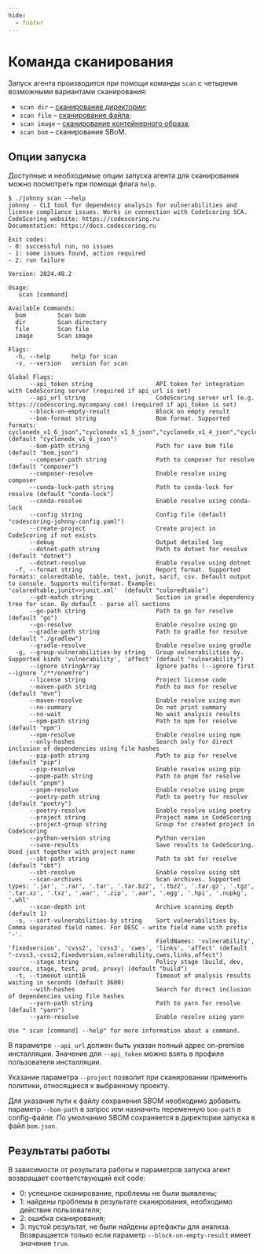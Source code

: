 ```yaml
---
hide:
  - footer
---
```


# Команда сканирования

Запуск агента производится при помощи команды `scan` с четыремя возможными вариантами сканирования:

- `scan dir` – [сканирование директории](/agent/scan-dir/);
- `scan file` – [сканирование файла](/agent/scan-file);
- `scan image` – [сканирование контейнерного образа](/agent/scan-docker);
- `scan bom` – сканирование SBoM.

## Опции запуска

Доступные и необходимые опции запуска агента для сканирования можно посмотреть при помощи флага `help`.

```
$ ./johnny scan --help
johnny - CLI tool for dependency analysis for vulnerabilities and license compliance issues. Works in connection with CodeScoring SCA.
CodeScoring website: https://codescoring.ru
Documentation: https://docs.codescoring.ru

Exit codes:
- 0: successful run, no issues
- 1: some issues found, action required
- 2: run failure

Version: 2024.48.2

Usage:
   scan [command]

Available Commands:
  bom         Scan bom
  dir         Scan directory
  file        Scan file
  image       Scan image

Flags:
  -h, --help      help for scan
  -v, --version   version for scan

Global Flags:
      --api_token string                  API token for integration with CodeScoring server (required if api_url is set)
      --api_url string                    CodeScoring server url (e.g. https://codescoring.mycompany.com) (required if api_token is set)
      --block-on-empty-result             Block on empty result
      --bom-format string                 Bom format. Supported formats: cyclonedx_v1_6_json","cyclonedx_v1_5_json","cyclonedx_v1_4_json","cyclonedx_v1_6_ext_json (default "cyclonedx_v1_6_json")
      --bom-path string                   Path for save bom file (default "bom.json")
      --composer-path string              Path to composer for resolve (default "composer")
      --composer-resolve                  Enable resolve using composer
      --conda-lock-path string            Path to conda-lock for resolve (default "conda-lock")
      --conda-resolve                     Enable resolve using conda-lock
      --config string                     Config file (default "codescoring-johnny-config.yaml")
      --create-project                    Create project in CodeScoring if not exists
      --debug                             Output detailed log
      --dotnet-path string                Path to dotnet for resolve (default "dotnet")
      --dotnet-resolve                    Enable resolve using dotnet
  -f, --format string                     Report format. Supported formats: coloredtable, table, text, junit, sarif, csv. Default output to console. Supports multiformat. Example: 'coloredtable,junit>>junit.xml'  (default "coloredtable")
      --gdt-match string                  Section in gradle dependency tree for scan. By default - parse all sections
      --go-path string                    Path to go for resolve (default "go")
      --go-resolve                        Enable resolve using go
      --gradle-path string                Path to gradle for resolve (default "./gradlew")
      --gradle-resolve                    Enable resolve using gradle
  -g, --group-vulnerabilities-by string   Group vulnerabilities by. Supported kinds 'vulnerability', 'affect' (default "vulnerability")
      --ignore stringArray                Ignore paths (--ignore first --ignore "/**/onem?re")
      --license string                    Project license code
      --maven-path string                 Path to mvn for resolve (default "mvn")
      --maven-resolve                     Enable resolve using mvn
      --no-summary                        Do not print summary
      --no-wait                           No wait analysis results
      --npm-path string                   Path to npm for resolve (default "npm")
      --npm-resolve                       Enable resolve using npm
      --only-hashes                       Search only for direct inclusion of dependencies using file hashes
      --pip-path string                   Path to pip for resolve (default "pip")
      --pip-resolve                       Enable resolve using pip
      --pnpm-path string                  Path to pnpm for resolve (default "pnpm")
      --pnpm-resolve                      Enable resolve using pnpm
      --poetry-path string                Path to poetry for resolve (default "poetry")
      --poetry-resolve                    Enable resolve using poetry
      --project string                    Project name in CodeScoring
      --project-group string              Group for created project in CodeScoring
      --python-version string             Python version
      --save-results                      Save results to CodeScoring. Used just together with project name
      --sbt-path string                   Path to sbt for resolve (default "sbt")
      --sbt-resolve                       Enable resolve using sbt
      --scan-archives                     Scan archives. Supported types: '.jar', '.rar', '.tar', '.tar.bz2', '.tbz2', '.tar.gz', '.tgz', '.tar.xz', '.txz', '.war', '.zip', '.aar', '.egg', '.hpi', '.nupkg', '.whl'
      --scan-depth int                    Archive scanning depth (default 1)
  -s, --sort-vulnerabilities-by string    Sort vulnerabilities by. Comma separated field names. For DESC - write field name with prefix '-'.
                                          FieldNames: 'vulnerability', 'fixedversion', 'cvss2', 'cvss3', 'cwes', 'links', 'affect' (default "-cvss3,-cvss2,fixedversion,vulnerability,cwes,links,affect")
      --stage string                      Policy stage (build, dev, source, stage, test, prod, proxy) (default "build")
  -t, --timeout uint16                    Timeout of analysis results waiting in seconds (default 3600)
      --with-hashes                       Search for direct inclusion of dependencies using file hashes
      --yarn-path string                  Path to yarn for resolve (default "yarn")
      --yarn-resolve                      Enable resolve using yarn

Use " scan [command] --help" for more information about a command.
```

В параметре `--api_url` должен быть указан полный адрес on-premise инсталляции. Значение для `--api_token` можно взять в профиле пользователя инсталляции.

Указание параметра `--project` позволит при сканировании применить политики, относящиеся к выбранному проекту.

Для указания пути к файлу сохранения SBOM необходимо добавить параметр `--bom-path` в запрос или назначить переменную `bom-path` в config-файле. По умолчанию SBOM сохраняется в директории запуска в файл `bom.json`.

## Результаты работы

В зависимости от результата работы и параметров запуска агент возвращает соответствующий exit code:

- 0: успешное сканирование, проблемы не были выявлены;
- 1: найдены проблемы в результате сканирования, необходимо действие пользователя;
- 2: ошибка сканирования;
- 3: пустой результат, не были найдены артефакты для анализа. Возвращается только если параметр `--block-on-empty-result` имеет значение `true`.
